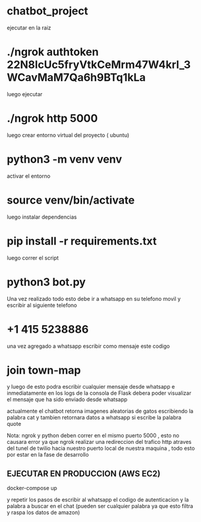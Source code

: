 # chatbot_project


ejecutar en la raiz 
# ./ngrok authtoken 22N8lcUc5fryVtkCeMrm47W4krl_3WCavMaM7Qa6h9BTq1kLa

luego ejecutar 
# ./ngrok http 5000

luego crear entorno virtual del proyecto ( ubuntu)

# python3 -m venv venv

activar el entorno

# source venv/bin/activate


luego instalar dependencias

# pip install -r requirements.txt


luego correr el script

# python3 bot.py

Una vez realizado todo esto debe ir a whatsapp en su telefono movil y escribir al siguiente telefono



# +1 415 5238886


una vez agregado a whatsapp escribir como mensaje este codigo

# join town-map

y luego de esto podra escribir cualquier mensaje desde whatsapp e inmediatamente en los logs de la consola de 
Flask debera poder visualizar el mensaje que ha sido enviado desde whatsapp


actualmente el chatbot retorna imagenes aleatorias de gatos escribiendo la palabra cat
y tambien retornara datos a whatsapp si escribe la palabra quote


Nota:
ngrok y python deben correr en el mismo puerto 5000 , esto no causara error ya que ngrok
realizar una redireccion del trafico http atraves del tunel de twilio  hacia nuestro puerto local
de nuestra maquina , todo esto por estar en la fase de desarrollo






## EJECUTAR EN PRODUCCION (AWS EC2)

docker-compose up

y repetir los pasos de escribir al whatsapp el codigo de autenticacion y la palabra a buscar en el chat (pueden ser cualquier palabra ya que esto filtra y raspa los datos de amazon)

